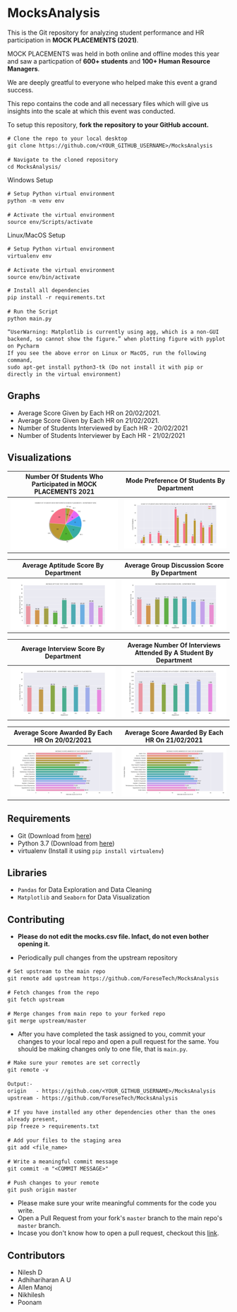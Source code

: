 # MocksAnalysis

This is the Git repository for analyzing student performance and HR participation in __MOCK PLACEMENTS (2021)__.

MOCK PLACEMENTS was held in both online and offline modes this year and saw a particpation of __600+ students__ and __100+ Human Resource Managers__.

We are deeply greatful to everyone who helped make this event a grand success.

This repo contains the code and all necessary files which will give us insights into the scale at which this event was conducted.

To setup this repository, __fork the repository to your GitHub account.__
```
# Clone the repo to your local desktop
git clone https://github.com/<YOUR_GITHUB_USERNAME>/MocksAnalysis

# Navigate to the cloned repository
cd MocksAnalysis/
```

Windows Setup
```
# Setup Python virtual environment
python -m venv env

# Activate the virtual environment
source env/Scripts/activate
```

Linux/MacOS Setup
```
# Setup Python virtual environment
virtualenv env

# Activate the virtual environment
source env/bin/activate
```
 
```
# Install all dependencies
pip install -r requirements.txt

# Run the Script
python main.py
```

```
“UserWarning: Matplotlib is currently using agg, which is a non-GUI backend, so cannot show the figure.” when plotting figure with pyplot on Pycharm
If you see the above error on Linux or MacOS, run the following command,
sudo apt-get install python3-tk (Do not install it with pip or directly in the virtual environment)
```

## Graphs
* Average Score Given by Each HR on 20/02/2021.
* Average Score Given by Each HR on 21/02/2021.
* Number of Students Interviewed by Each HR - 20/02/2021
* Number of Students Interviewer by Each HR - 21/02/2021

## Visualizations
| __Number Of Students Who Participated in MOCK PLACEMENTS 2021__ | __Mode Preference Of Students By Department__               |
| --------------------------------------------------------------- | ----------------------------------------------------------- |
| <img src="graphs/count_students_department.png">                | <img src="graphs/count_students_preference_department.png"> |

| __Average Aptitude Score By Department__                 | __Average Group Discussion Score By Department__                 |
| -------------------------------------------------------- | ---------------------------------------------------------------- |
| <img src="graphs/average_aptitude_score_department.png"> | <img src="graphs/average_group_discussion_score_department.png"> |

| __Average Interview Score By Department__                 | __Average Number Of Interviews Attended By A Student By Department__      |
| --------------------------------------------------------- | ------------------------------------------------------------------------- |     
| <img src="graphs/average_interview_score_department.png"> | <img src="graphs/average_interview_attended_department.png">              |

| __Average Score Awarded By Each HR On 20/02/2021__ | __Average Score Awarded By Each HR On 21/02/2021__ |
| -------------------------------------------------- | -------------------------------------------------- |
| <img src="graphs/average_hr_score_20.png">         | <img src="graphs/average_hr_score_20.png">         |

## Requirements
* Git (Download from [here](https://git-scm.com/downloads))
* Python 3.7 (Download from [here](https://www.python.org/downloads/release/python-376/))
* virtualenv (Install it using `pip install virtualenv`)

## Libraries 
* `Pandas` for Data Exploration and Data Cleaning
* `Matplotlib` and `Seaborn` for Data Visualization

## Contributing
* __Please do not edit the mocks.csv file. Infact, do not even bother opening it.__

* Periodically pull changes from the upstream repository
```
# Set upstream to the main repo
git remote add upstream https://github.com/ForeseTech/MocksAnalysis

# Fetch changes from the repo
git fetch upstream

# Merge changes from main repo to your forked repo
git merge upstream/master
```

* After you have completed the task assigned to you, commit your changes to your local repo and open a pull request for the same. You should be making changes only to one file, that is `main.py`.
```
# Make sure your remotes are set correctly
git remote -v

Output:-
origin   - https://github.com/<YOUR_GITHUB_USERNAME>/MocksAnalysis 
upstream - https://github.com/ForeseTech/MocksAnalysis

# If you have installed any other dependencies other than the ones already present,
pip freeze > requirements.txt

# Add your files to the staging area
git add <file_name>

# Write a meaningful commit message
git commit -m "<COMMIT MESSAGE>"

# Push changes to your remote
git push origin master
```

* Please make sure your write meaningful comments for the code you write.
* Open a Pull Request from your fork's `master` branch to the main repo's `master` branch.
* Incase you don't know how to open a pull request, checkout this [link](https://docs.github.com/en/github/collaborating-with-issues-and-pull-requests/creating-a-pull-request-from-a-fork).

## Contributors
* Nilesh D
* Adhihariharan A U
* Allen Manoj
* Nikhilesh
* Poonam

